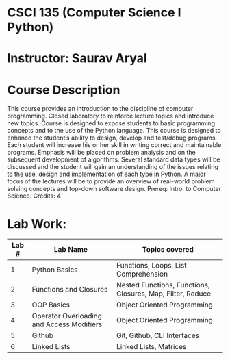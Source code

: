 
# CSCI 135 (Computer Science I Python)
# Instructor: Saurav Aryal

# Course Description
This course provides an introduction to the discipline of computer programming. Closed laboratory to reinforce lecture topics and introduce new topics. Course is designed to expose students to basic programming concepts and to the use of the Python language. This course is designed to enhance the student’s ability to design, develop and test/debug programs. Each student will increase his or her skill in writing correct and maintainable programs. Emphasis will be placed on problem analysis and on the subsequent development of algorithms. Several standard data types will be discussed and the student will gain an understanding of the issues relating to the use, design and implementation of each type in Python. A major focus of the lectures will be to provide an overview of real-world problem solving concepts and top-down software design.  Prereq: Intro. to Computer Science. 
Credits: 4

# Lab Work:
| Lab # | Lab Name | Topics covered |
| ------------- | ------------- | -------------|
| 1 | Python Basics  | Functions, Loops, List Comprehension |
| 2 | Functions and Closures | Nested Functions, Functions, Closures, Map, Filter, Reduce  |
| 3 | OOP Basics | Object Oriented Programming |
| 4 | Operator Overloading and Access Modifiers | Object Oriented Programming |
| 5 | Github | Git, Github, CLI Interfaces |
| 6 | Linked Lists | Linked Lists, Matrices |

